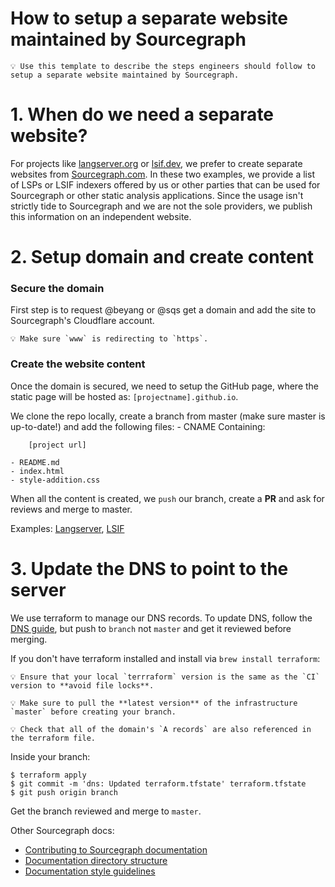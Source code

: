 # How to setup a separate website maintained by Sourcegraph

    💡 Use this template to describe the steps engineers should follow to setup a separate website maintained by Sourcegraph. 

# 1. When do we need a separate website?

For projects like [langserver.org](http://langserver.org) or [lsif.dev](http://lsif.dev), we prefer to create separate websites from 
[Sourcegraph.com](http://sourcegraph.com). In these two examples, we provide a list of LSPs or LSIF indexers offered by us or other parties 
that can be used for Sourcegraph or other static analysis applications. Since the usage isn't strictly tide to Sourcegraph and we are not 
the sole providers, we publish this information on an independent website.

# 2. Setup domain and create content

### Secure the domain

First step is to request @beyang or @sqs get a domain and add the site to Sourcegraph's Cloudflare account. 
    
    💡 Make sure `www` is redirecting to `https`.

### Create the website content

Once the domain is secured, we need to setup the GitHub page, where the static page will be hosted as: `[projectname].github.io`.

We clone the repo locally, create a branch from master (make sure master is up-to-date!) and add the following files:
    - CNAME
    Containing:

        [project url]

    - README.md
    - index.html
    - style-addition.css

When all the content is created, we `push` our branch, create a **PR** and ask for reviews and merge to master.

Examples: [Langserver](http://github.com/langserver), [LSIF](http://github.com/lsif)

# 3. Update the DNS to point to the server

We use terraform to manage our DNS records. To update DNS, follow the [DNS guide](../../../../../../infrastructure/blob/master/dns/README.md), but push to `branch` not `master` and get it reviewed before merging.

If you don't have terraform installed and install via ```brew install terraform```:

    💡 Ensure that your local `terrraform` version is the same as the `CI` version to **avoid file locks**.

    💡 Make sure to pull the **latest version** of the infrastructure `master` before creating your branch.

    💡 Check that all of the domain's `A records` are also referenced in the terraform file.

Inside your branch:

    $ terraform apply
    $ git commit -m 'dns: Updated terraform.tfstate' terraform.tfstate
    $ git push origin branch

Get the branch reviewed and merge to `master`.


Other Sourcegraph docs:

- [Contributing to Sourcegraph documentation](index.md#contributing-to-docs)
- [Documentation directory structure](index.md#documentation-directory-structure)
- [Documentation style guidelines](style_guide.md)
